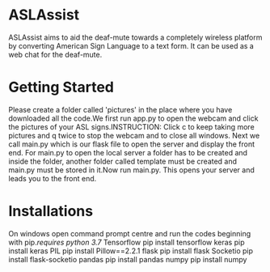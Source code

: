 # ASLAssist
ASLAssist aims to aid the deaf-mute towards a completely wireless platform by converting American Sign Language to a text form. It can be used as a web chat for the deaf-mute.

# Getting Started
Please create a folder called 'pictures' in the place where you have downloaded all the code.We first run app.py to open the webcam and click the pictures of your ASL signs.INSTRUCTION: Click c to keep taking more pictures and q twice to stop the webcam and to close all windows. Next we call main.py which is our flask file to open the server and display the front end. For main.py to open the local server a folder has to be created and inside the folder, another folder called template must be created and main.py must be stored in it.Now run main.py. This opens your server and leads you to the front end.  

# Installations
On windows open command prompt centre and run the codes beginning with pip.*requires python 3.7*
Tensorflow
pip install tensorflow
keras
pip install keras
PIL
pip install Pillow==2.2.1
flask
pip install flask
Socketio
pip install flask-socketio
pandas
pip install pandas
numpy
pip install numpy
